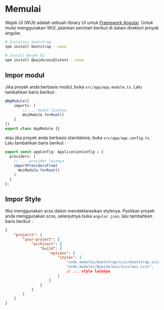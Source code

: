 # Memulai

Wajek UI (WUI) adalah sebuah library UI untuk [Framework Angular](https://angular.dev). Untuk mulai menggunakan WUI, jalankan perintah berikut di dalam direktori proyek angular.

```bash
# Instalasi bootstrap
npm install bootstrap --save

# Install Wajek UI
npm install @wajek/wui@latest --save
```

## Impor modul

Jika proyek anda berbasis modul, buka `src/app/app.module.ts`. Lalu tambahkan baris berikut :

```typescript
@NgModule({
    imports: [
        // ... modul lainnya
        WuiModule.forRoot()
    ]
})
export class AppModule {}
```

atau jika proyek anda berbasis standalone, buka `src/app/app.config.ts`. Lalu tambahkan baris berikut :

```typescript
export const appConfig: ApplicationConfig = {
  providers: [
    // ... provider lainnya
    importProvidersFrom(
      WuiModule.forRoot()
    )
  ]
};

```

## Impor Style

Wui menggunakan scss dalam mendeklarasikan stylenya. Pastikan proyek anda menggunakan scss, selanjutnya buka `angular.json`, lalu tambahkan baris berikut :

```json
{
    "projects": {
        "your-project": {
            "architect": {
                "build": {
                    "options": {
                        "styles": [
                            "node_modules/bootstrap/scss/bootstrap.scss",
                            "node_modules/@wajek/wui/scss/wui.scss",
                            // ... style lainnya
                        ]
                    }
                }
            }
        }
    }
}
```

